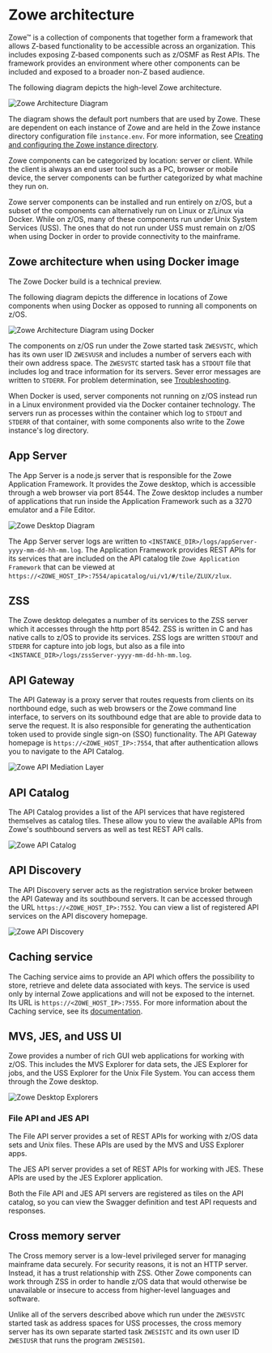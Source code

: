 # Zowe architecture

Zowe&trade; is a collection of components that together form a framework that allows Z-based functionality to be accessible across an organization. This includes exposing Z-based components such as z/OSMF as Rest APIs. The framework provides an environment where other components can be included and exposed to a broader non-Z based audience.

The following diagram depicts the high-level Zowe architecture.

![Zowe Architecture Diagram](../images/common/zowe-architecture.png)

The diagram shows the default port numbers that are used by Zowe.  These are dependent on each instance of Zowe and are held in the Zowe instance directory configuration file `instance.env`. For more information, see [Creating and configuring the Zowe instance directory](../user-guide/configure-instance-directory.md).

Zowe components can be categorized by location: server or client. While the client is always an end user tool such as a PC, browser or mobile device, the server components can be further categorized by what machine they run on.

Zowe server components can be installed and run entirely on z/OS, but a subset of the components can alternatively run on Linux or z/Linux via Docker. While on z/OS, many of these components run under Unix System Services (USS). The ones that do not run under USS must remain on z/OS when using Docker in order to provide connectivity to the mainframe.

## Zowe architecture when using Docker image

<Badge text="Technical Preview"/> The Zowe Docker build is a technical preview. 

The following diagram depicts the difference in locations of Zowe components when using Docker as opposed to running all components on z/OS.

![Zowe Architecture Diagram using Docker](../images/common/zowe-architecture-docker.png)

The components on z/OS run under the Zowe started task `ZWESVSTC`, which has its own user ID `ZWESVUSR` and includes a number of servers each with their own address space.  The `ZWESVSTC` started task has a `STDOUT` file that includes log and trace information for its servers.  Sever error messages are written to `STDERR`. For problem determination, see [Troubleshooting](../troubleshoot/troubleshooting.md).

When Docker is used, server components not running on z/OS instead run in a Linux environment provided via the Docker container technology. The servers run as processes within the container which log to `STDOUT` and `STDERR` of that container, with some components also write to the Zowe instance's log directory.

## App Server

The App Server is a node.js server that is responsible for the Zowe Application Framework. It provides the Zowe desktop, which is accessible through a web browser via port 8544. The Zowe desktop includes a number of applications that run inside the Application Framework such as a 3270 emulator and a File Editor. 

![Zowe Desktop Diagram](../images/mvd/zowe-desktop.png)

The App Server server logs are written to `<INSTANCE_DIR>/logs/appServer-yyyy-mm-dd-hh-mm.log`.  The Application Framework provides REST APIs for its services that are included on the API catalog tile `Zowe Application Framework` that can be viewed at `https://<ZOWE_HOST_IP>:7554/apicatalog/ui/v1/#/tile/ZLUX/zlux`.

## ZSS

The Zowe desktop delegates a number of its services to the ZSS server which it accesses through the http port 8542.  ZSS is written in C and has native calls to z/OS to provide its services.  ZSS logs are written `STDOUT` and `STDERR` for capture into job logs, but also as a file into `<INSTANCE_DIR>/logs/zssServer-yyyy-mm-dd-hh-mm.log`.  

## API Gateway

The API Gateway is a proxy server that routes requests from clients on its northbound edge, such as web browsers or the Zowe command line interface, to servers on its southbound edge that are able to provide data to serve the request.  It is also responsible for generating the authentication token used to provide single sign-on (SSO) functionality.  The API Gateway homepage is `https://<ZOWE_HOST_IP>:7554`, that after authentication allows you to navigate to the API Catalog. 

![Zowe API Mediation Layer](../images/api-mediation/api-mediationlayer.png)

## API Catalog

The API Catalog provides a list of the API services that have registered themselves as catalog tiles.  These allow you to view the available APIs from Zowe's southbound servers as well as test REST API calls.  

![Zowe API Catalog](../images/api-mediation/api-catalog.png)

## API Discovery

The API Discovery server acts as the registration service broker between the API Gateway and its southbound servers.  It can be accessed through the URL `https://<ZOWE_HOST_IP>:7552`.  You can view a list of registered API services on the API discovery homepage. 

![Zowe API Discovery](../images/api-mediation/api-discovery.png)

## Caching service

The Caching service aims to provide an API which offers the possibility to store, retrieve and delete data associated with keys. The service is used only by internal Zowe applications and will not be exposed to the internet. Its URL is `https://<ZOWE_HOST_IP>:7555`. 
For more information about the Caching service, see its [documentation](../extend/extend-apiml/api-mediation-caching-service.md).

## MVS, JES, and USS UI

Zowe provides a number of rich GUI web applications for working with z/OS.  This includes the MVS Explorer for data sets, the JES Explorer for jobs, and the USS Explorer for the Unix File System. You can access them through the Zowe desktop.

![Zowe Desktop Explorers](../images/mvd/desktop-explorers.png)

### File API and JES API

The File API server provides a set of REST APIs for working with z/OS data sets and Unix files.  These APIs are used by the MVS and USS Explorer apps.  

The JES API server provides a set of REST APIs for working with JES.  These APIs are used by the JES Explorer application.

Both the File API and JES API servers are registered as tiles on the API catalog, so you can view the Swagger definition and test API requests and responses.

## Cross memory server

The Cross memory server is a low-level privileged server for managing mainframe data securely.
For security reasons, it is not an HTTP server. Instead, it has a trust relationship with ZSS. Other Zowe components can work through ZSS in order to handle z/OS data that would otherwise be unavailable or insecure to access from higher-level languages and software.

Unlike all of the servers described above which run under the `ZWESVSTC` started task as address spaces for USS processes, the cross memory server has its own separate started task `ZWESISTC` and its own user ID `ZWESIUSR` that runs the program `ZWESIS01`. 
